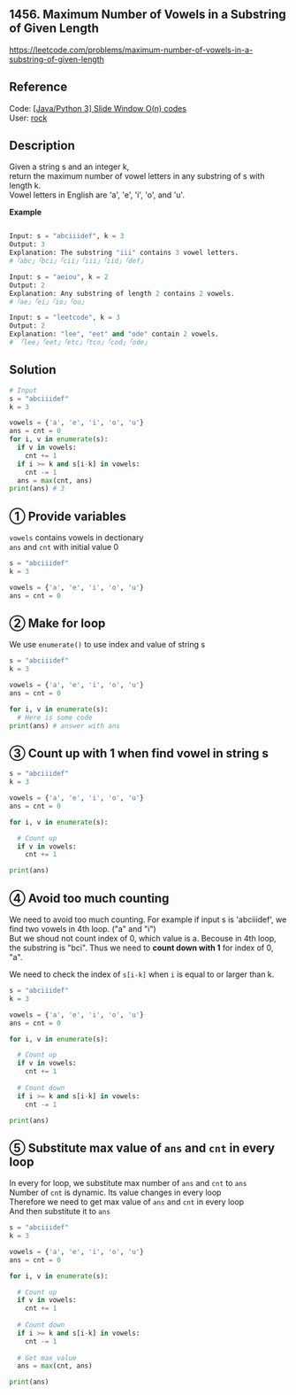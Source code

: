 ## 1456. Maximum Number of Vowels in a Substring of Given Length
 https://leetcode.com/problems/maximum-number-of-vowels-in-a-substring-of-given-length   

## Reference
Code: [[Java/Python 3] Slide Window O(n) codes](https://leetcode.com/problems/maximum-number-of-vowels-in-a-substring-of-given-length/discuss/648559/JavaPython-3-Slide-Window-O(n)-codes)   
User: [rock](https://leetcode.com/rock)  

## Description
Given a string s and an integer k,  
return the maximum number of vowel letters in any substring of s with length k.   
Vowel letters in English are 'a', 'e', 'i', 'o', and 'u'.    

**Example**
```py

Input: s = "abciiidef", k = 3
Output: 3
Explanation: The substring "iii" contains 3 vowel letters.
#「abc」「bci」「cii」「iii」「iid」「def」

Input: s = "aeiou", k = 2
Output: 2
Explanation: Any substring of length 2 contains 2 vowels.
#「ae」「ei」「io」「ou」

Input: s = "leetcode", k = 3
Output: 2
Explanation: "lee", "eet" and "ode" contain 2 vowels.
# 「lee」「eet」「etc」「tco」「cod」「ode」
```

## Solution
```py
# Input
s = "abciiidef"
k = 3

vowels = {'a', 'e', 'i', 'o', 'u'}
ans = cnt = 0
for i, v in enumerate(s):
  if v in vowels:
    cnt += 1
  if i >= k and s[i-k] in vowels:
    cnt -= 1
  ans = max(cnt, ans)
print(ans) # 3
```

## ① Provide variables
`vowels` contains vowels in dectionary   
`ans` and `cnt` with initial value 0   
```py
s = "abciiidef"
k = 3

vowels = {'a', 'e', 'i', 'o', 'u'}
ans = cnt = 0
```

## ② Make for loop
We use `enumerate()` to use index and value of string s   
```py
s = "abciiidef"
k = 3

vowels = {'a', 'e', 'i', 'o', 'u'}
ans = cnt = 0

for i, v in enumerate(s):
  # Here is some code
print(ans) # answer with ans
```

## ③ Count up with 1 when find vowel in string s
```py
s = "abciiidef"
k = 3

vowels = {'a', 'e', 'i', 'o', 'u'}
ans = cnt = 0

for i, v in enumerate(s):

  # Count up
  if v in vowels:
    cnt += 1

print(ans)
```

## ④ Avoid too much counting
We need to avoid too much counting.
For example if input s is 'abciiidef', we find two vowels in 4th loop. ("a" and "i")   
But we shoud not count index of 0, which value is a.
Becouse in 4th loop, the substring is "bci".
Thus we need to **count down with 1** for index of 0, "a".

We need to check the index of `s[i-k]` when `i` is equal to or larger than k.


```py
s = "abciiidef"
k = 3

vowels = {'a', 'e', 'i', 'o', 'u'}
ans = cnt = 0

for i, v in enumerate(s):

  # Count up
  if v in vowels:
    cnt += 1
  
  # Count down
  if i >= k and s[i-k] in vowels:
    cnt -= 1

print(ans)
```

## ⑤ Substitute max value of `ans` and `cnt` in every loop

In every for loop, we substitute max number of `ans` and `cnt` to `ans`   
Number of `cnt` is dynamic. Its value changes in every loop     
Therefore we need to get max value of `ans` and `cnt` in every loop   
And then substitute it to `ans`  

```py
s = "abciiidef"
k = 3

vowels = {'a', 'e', 'i', 'o', 'u'}
ans = cnt = 0

for i, v in enumerate(s):

  # Count up
  if v in vowels:
    cnt += 1
  
  # Count down
  if i >= k and s[i-k] in vowels:
    cnt -= 1
  
  # Get max value
  ans = max(cnt, ans)

print(ans)
```